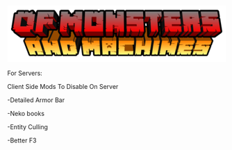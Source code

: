 ![](kubejs/assets/ui/textures/logo.png)

For Servers: 

Client Side Mods To Disable On Server

-Detailed Armor Bar 

-Neko books 

-Entity Culling 

-Better F3 
